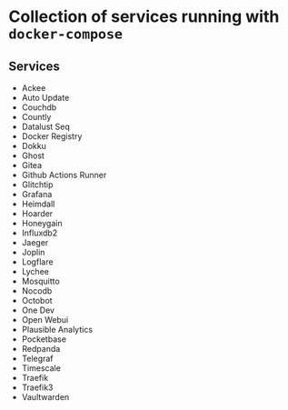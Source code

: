 # Collection of services running with `docker-compose`

## Services

<!-- START SERVICES -->
- Ackee
- Auto Update
- Couchdb
- Countly
- Datalust Seq
- Docker Registry
- Dokku
- Ghost
- Gitea
- Github Actions Runner
- Glitchtip
- Grafana
- Heimdall
- Hoarder
- Honeygain
- Influxdb2
- Jaeger
- Joplin
- Logflare
- Lychee
- Mosquitto
- Nocodb
- Octobot
- One Dev
- Open Webui
- Plausible Analytics
- Pocketbase
- Redpanda
- Telegraf
- Timescale
- Traefik
- Traefik3
- Vaultwarden
<!-- END SERVICES -->
